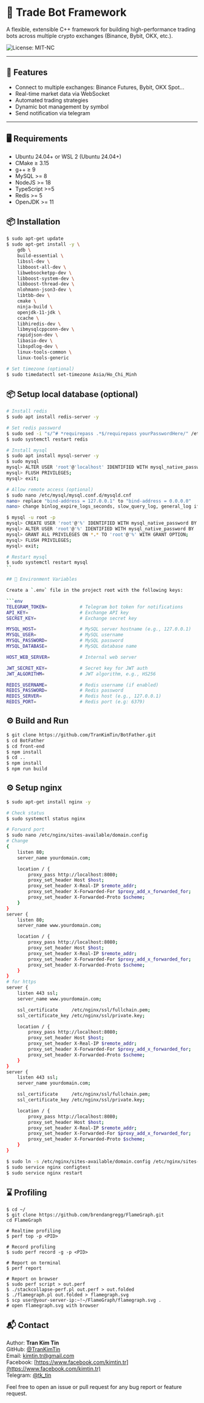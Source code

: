 # 🧠 Trade Bot Framework

A flexible, extensible C++ framework for building high-performance trading bots across multiple crypto exchanges (Binance, Bybit, OKX, etc.).

![License: MIT-NC](https://img.shields.io/badge/license-MIT--NC-blue.svg)

---

## 🚀 Features

- Connect to multiple exchanges: Binance Futures, Bybit, OKX Spot...
- Real-time market data via WebSocket
- Automated trading strategies
- Dynamic bot management by symbol
- Send notification via telegram

---

## 🖥️ Requirements

- Ubuntu 24.04+ or WSL 2 (Ubuntu 24.04+)
- CMake ≥ 3.15
- g++ ≥ 9
- MySQL >= 8
- NodeJS >= 18
- TypeScript >=5
- Redis >= 5
- OpenJDK >= 11


## 📦 Installation

```bash
$ sudo apt-get update
$ sudo apt-get install -y \
    gdb \
    build-essential \
    libssl-dev \
    libboost-all-dev \
    libwebsocketpp-dev \
    libboost-system-dev \
    libboost-thread-dev \
    nlohmann-json3-dev \
    libtbb-dev \
    cmake \
    ninja-build \
    openjdk-11-jdk \
    ccache \
    libhiredis-dev \
    libmysqlcppconn-dev \
    rapidjson-dev \
    libasio-dev \
    libspdlog-dev \
    linux-tools-common \
    linux-tools-generic

# Set timezone (optional)
$ sudo timedatectl set-timezone Asia/Ho_Chi_Minh
```

## 📦 Setup local database (optional)

```bash
# Install redis
$ sudo apt install redis-server -y

# Set redis password
$ sudo sed -i "s/^# *requirepass .*$/requirepass yourPasswordHere/" /etc/redis/redis.conf
$ sudo systemctl restart redis

# Install mysql
$ sudo apt install mysql-server -y
$ sudo mysql
mysql> ALTER USER 'root'@'localhost' IDENTIFIED WITH mysql_native_password BY 'your_strong_password';
mysql> FLUSH PRIVILEGES;
mysql> exit;

# Allow remote access (optional)
$ sudo nano /etc/mysql/mysql.conf.d/mysqld.cnf
nano> replace "bind-address = 127.0.0.1" to "bind-address = 0.0.0.0"
nano> change binlog_expire_logs_seconds, slow_query_log, general_log if you need

$ mysql -u root -p
mysql> CREATE USER 'root'@'%' IDENTIFIED WITH mysql_native_password BY 'your_strong_password';
mysql> ALTER USER 'root'@'%' IDENTIFIED WITH mysql_native_password BY 'your_strong_password';
mysql> GRANT ALL PRIVILEGES ON *.* TO 'root'@'%' WITH GRANT OPTION;
mysql> FLUSH PRIVILEGES;
mysql> exit;

# Restart mysql
$ sudo systemctl restart mysql
``

## 📂 Environment Variables

Create a `.env` file in the project root with the following keys:

```env
TELEGRAM_TOKEN=            # Telegram bot token for notifications
API_KEY=                   # Exchange API key
SECRET_KEY=                # Exchange secret key

MYSQL_HOST=                # MySQL server hostname (e.g., 127.0.0.1)
MYSQL_USER=                # MySQL username
MYSQL_PASSWORD=            # MySQL password
MYSQL_DATABASE=            # MySQL database name

HOST_WEB_SERVER=           # Internal web server

JWT_SECRET_KEY=            # Secret key for JWT auth
JWT_ALGORITHM=             # JWT algorithm, e.g., HS256

REDIS_USERNAME=            # Redis username (if enabled)
REDIS_PASSWORD=            # Redis password
REDIS_SERVER=              # Redis host (e.g., 127.0.0.1)
REDIS_PORT=                # Redis port (e.g: 6379)
```

## ⚙️ Build and Run

```bash
$ git clone https://github.com/TranKimTin/BotFather.git
$ cd BotFather
$ cd front-end
$ npm install
$ cd ..
$ npm install 
$ npm run build
```

## ⚙️ Setup nginx

```bash
$ sudo apt-get install nginx -y

# Check status
$ sudo systemctl status nginx

# Forward port
$ sudo nano /etc/nginx/sites-available/domain.config
# Change 
{
    listen 80;
    server_name yourdomain.com;

    location / {
        proxy_pass http://localhost:8080;
        proxy_set_header Host $host;
        proxy_set_header X-Real-IP $remote_addr;
        proxy_set_header X-Forwarded-For $proxy_add_x_forwarded_for;
        proxy_set_header X-Forwarded-Proto $scheme;
    }
}
server {
    listen 80;
    server_name www.yourdomain.com;

    location / {
        proxy_pass http://localhost:8080;
        proxy_set_header Host $host;
        proxy_set_header X-Real-IP $remote_addr;
        proxy_set_header X-Forwarded-For $proxy_add_x_forwarded_for;
        proxy_set_header X-Forwarded-Proto $scheme;
    }
}
# for https
server {
    listen 443 ssl;
    server_name www.yourdomain.com;

    ssl_certificate     /etc/nginx/ssl/fullchain.pem;
    ssl_certificate_key /etc/nginx/ssl/private.key;

    location / {
        proxy_pass http://localhost:8080;
        proxy_set_header Host $host;
        proxy_set_header X-Real-IP $remote_addr;
        proxy_set_header X-Forwarded-For $proxy_add_x_forwarded_for;
        proxy_set_header X-Forwarded-Proto $scheme;
    }
}
server {
    listen 443 ssl;
    server_name yourdomain.com;

    ssl_certificate     /etc/nginx/ssl/fullchain.pem;
    ssl_certificate_key /etc/nginx/ssl/private.key;

    location / {
        proxy_pass http://localhost:8080;
        proxy_set_header Host $host;
        proxy_set_header X-Real-IP $remote_addr;
        proxy_set_header X-Forwarded-For $proxy_add_x_forwarded_for;
        proxy_set_header X-Forwarded-Proto $scheme;
    }
}

$ sudo ln -s /etc/nginx/sites-available/domain.config /etc/nginx/sites-enabled/domain.config
$ sudo service nginx configtest
$ sudo service nginx restart
```

## ⌛ Profiling
```
$ cd ~/
$ git clone https://github.com/brendangregg/FlameGraph.git
cd FlameGraph

# Realtime profiling
$ perf top -p <PID>

# Record profiling
$ sudo perf record -g -p <PID>

# Report on terminal
$ perf report

# Report on browser
$ sudo perf script > out.perf
$ ./stackcollapse-perf.pl out.perf > out.folded
$ ./flamegraph.pl out.folded > flamegraph.svg
$ scp user@your-server-ip:~!~/FlameGraph/flamegraph.svg .
# open flamegraph.svg with browser

```

## 📬 Contact

Author: **Tran Kim Tin**  
GitHub: [@TranKimTin](https://github.com/TranKimTin)  
Email: kimtin.tr@gmail.com  
Facebook: [https://www.facebook.com/kimtin.tr](https://www.facebook.com/kimtin.tr)  
Telegram: [@tk_tin](https://t.me/tk_tin)

Feel free to open an issue or pull request for any bug report or feature request.